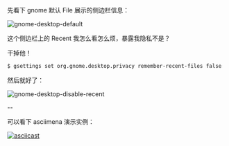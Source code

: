先看下 gnome 默认 File 展示的侧边栏信息：

![gnome-desktop-default](https://ituknown.org/linux-media/SystemManager/GnomeDesktop/gnome-desktop-default.png)

这个侧边栏上的 Recent 我怎么看怎么烦，暴露我隐私不是？

干掉他！

```bash
$ gsettings set org.gnome.desktop.privacy remember-recent-files false
```

然后就好了：

![gnome-desktop-disable-recent](https://ituknown.org/linux-media/SystemManager/GnomeDesktop/gnome-desktop-disable-recent.png)

--

可以看下 asciimena 演示实例：

[![asciicast](https://asciinema.org/a/v5vsO6os2Rjno02BOYVkQpsN3.svg)](https://asciinema.org/a/v5vsO6os2Rjno02BOYVkQpsN3)
